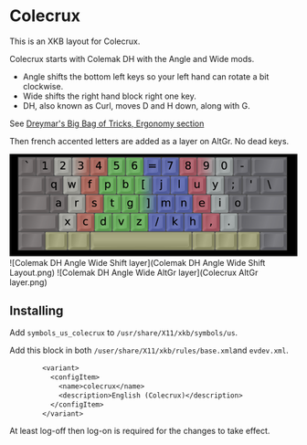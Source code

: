# Colecrux

This is an XKB layout for Colecrux. 

Colecrux starts with Colemak DH with the Angle and Wide mods.
- Angle shifts the bottom left keys so your left hand can rotate a bit clockwise.
- Wide shifts the right hand block right one key.
- DH, also known as Curl, moves D and H down, along with G.

See [Dreymar's Big Bag of Tricks, Ergonomy section](https://dreymar.colemak.org/ergo-mods.html)


Then french accented letters are added as a layer on AltGr.  No dead keys.

![Colemak DH Angle Wide](Colemak%20DH%20Angle%20Wide%20Layout.png)
![Colemak DH Angle Wide Shift layer](Colemak DH Angle Wide Shift Layout.png)
![Colemak DH Angle Wide AltGr layer](Colecrux AltGr layer.png)


## Installing

Add `symbols_us_colecrux` to `/usr/share/X11/xkb/symbols/us`.

Add this block in both `/user/share/X11/xkb/rules/base.xml`and `evdev.xml`.

```
        <variant>
          <configItem>
            <name>colecrux</name>
            <description>English (Colecrux)</description>
          </configItem>
        </variant>
```

At least log-off then log-on is required for the changes to take effect.

